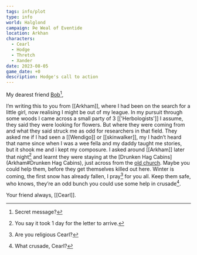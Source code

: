 ```yaml
---
tags: info/plot
type: info
world: Halglond
campaign: Þe Weal of Eventide
location: Arkhan
characters:
  - Cearl
  - Hodge
  - Thretch
  - Xander
date: 2023-08-05
game_date: +0
description: Hodge's call to action
---
```

My dearest friend [Bob](Hodge)[^3],

I’m writing this to you from [[Arkham]], where I had been on the search for a little girl, now realising I might be out of my league. In my pursuit through some woods I came across a small party of 3 [['Herbologists']] I assume, they said they were looking for flowers. But where they were coming from and what they said struck me as odd for researchers in that field. They asked me if I had seen a [[Wendigo]] or [[skinwalker]], my I hadn’t heard that name since when I was a wee fella and my daddy taught me stories, but it shook me and i kept my composure. I asked around [[Arkham]] later that night[^4] and learnt they were staying at the [Drunken Hag Cabins](Arkham#Drunken Hag Cabins), just across from the [old church](Arkham.md#Old%20church). Maybe you could help them, before they get themselves killed out here. Winter is coming, the first snow has already fallen, I pray[^2] for you all. Keep them safe, who knows, they’re an odd bunch you could use some help in crusade[^1].

Your friend always, [[Cearl]].

[^1]: What crusade, Cearl?
[^2]: Are you religious Cearl?
[^3]: Secret message?
[^4]: You say it took 1 day for the letter to arrive.